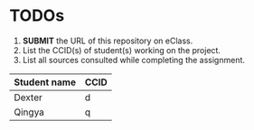 
# TODOs

1. **SUBMIT** the URL of this repository on eClass. 
2. List the CCID(s) of student(s) working on the project.
3. List all sources consulted while completing the assignment.

|Student name| CCID |
|------------|------|
|Dexter  |  d   |
|Qingya |  q  |
